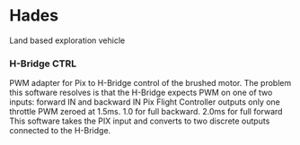 # Hades
Land based exploration vehicle

### H-Bridge CTRL
PWM adapter for Pix to H-Bridge control of the brushed motor. 
The problem this software resolves is that the H-Bridge expects PWM on one of two inputs: forward IN and backward IN
Pix Flight Controller outputs only one throttle PWM zeroed at 1.5ms. 1.0 for full backward. 2.0ms for full forward
This software takes the PIX input and converts to two discrete outputs connected to the H-Bridge.


